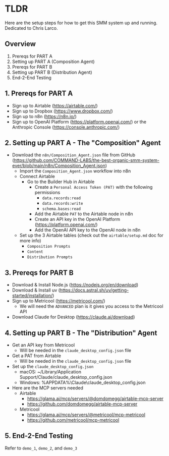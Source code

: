 # TLDR

Here are the setup steps for how to get this SMM system up and running. Dedicated to Chris Larco.

## Overview

1. Prereqs for PART A
2. Setting up PART A (Composition Agent)
3. Prereqs for PART B
4. Setting up PART B (Distribution Agent)
5. End-2-End Testing

## 1. Prereqs for PART A

- Sign up to Airtable (https://airtable.com/)
- Sign up to Dropbox (https://www.dropbox.com/)
- Sign up to n8n (https://n8n.io/)
- Sign up to OpenAI Platform (https://platform.openai.com/) or the Anthropic Console (https://console.anthropic.com/)

## 2. Setting up PART A - The "Composition" Agent

- Download the `n8n/Composition_Agent.json` file from GitHub (https://github.com/COMMAND-LABS/the-best-organic-smm-system-ever/blob/main/n8n/Composition_Agent.json)
    - Import the `Composition_Agent.json` workflow into n8n
    - Connect Airtable
        - Go to the Builder Hub in Airtable
            - Create a `Personal Access Token (PAT)` with the following permissions
              - `data.records:read`
              - `data.records:write`
              - `schema.bases:read`
            - Add the Airtable `PAT` to the Airtable node in n8n
            - Create an API key in the OpenAI Platform (https://platform.openai.com/)
            - Add the OpenAI API key to the OpenAI node in n8n
    - Set up the 3 Airtable tables (check out the `airtable/setup.md` doc for more info)
      - `Composition Prompts`
      - `Content`
      - `Distribution Prompts`

## 3. Prereqs for PART B

- Download & Install Node.js (https://nodejs.org/en/download)
- Download & Install uv (https://docs.astral.sh/uv/getting-started/installation/)
- Sign up to Metricool (https://metricool.com/)
  - We will need the `ADVANCED` plan is it gives you access to the Metricool API
- Download Claude for Desktop (https://claude.ai/download)

## 4. Setting up PART B - The "Distribution" Agent

- Get an API key from Metricool
  - Will be needed in the `claude_desktop_config.json` file
- Get a PAT from Airtable
  - Will be needed in the `claude_desktop_config.json` file
- Set up the `claude_desktop_config.json`
  - macOS: ~/Library/Application Support/Claude/claude_desktop_config.json
  - Windows: %APPDATA%\Claude\claude_desktop_config.json
- Here are the MCP servers needed
  - Airtable
    - https://glama.ai/mcp/servers/@domdomegg/airtable-mcp-server
    - https://github.com/domdomegg/airtable-mcp-server
  - Metricool
    - https://glama.ai/mcp/servers/@metricool/mcp-metricool
    - https://github.com/metricool/mcp-metricool

## 5. End-2-End Testing

Refer to `demo_1`, `demo_2`, and `demo_3`
